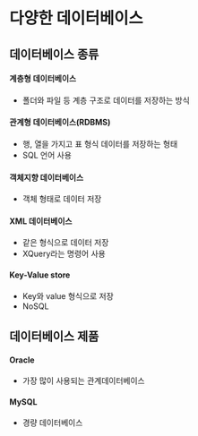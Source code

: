 # 다양한 데이터베이스

## 데이터베이스 종류
#### 계층형 데이터베이스
* 폴더와 파일 등 계층 구조로 데이터를 저장하는 방식

#### 관계형 데이터베이스(RDBMS)
* 행, 열을 가지고 표 형식 데이터를 저장하는 형태
* SQL 언어 사용

#### 객체지향 데이터베이스
* 객체 형태로 데이터 저장

#### XML 데이터베이스
* <data> </data> 같은 형식으로 데이터 저장
* XQuery라는 명령어 사용

#### Key-Value store
* Key와 value 형식으로 저장
* NoSQL

## 데이터베이스 제품
#### Oracle
* 가장 많이 사용되는 관계데이터베이스

#### MySQL
* 경량 데이터베이스
